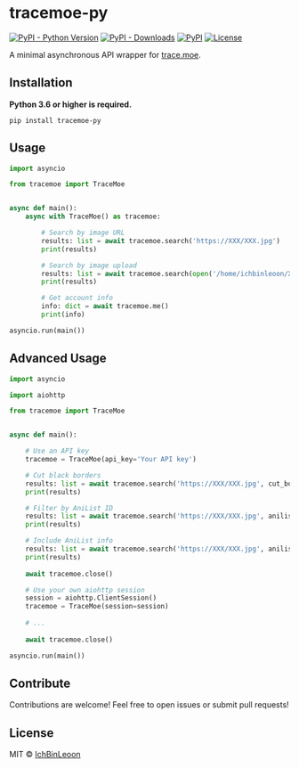 # tracemoe-py
[![PyPI - Python Version](https://img.shields.io/pypi/pyversions/tracemoe-py?style=flat-square)](https://pypi.org/project/tracemoe-py/)
[![PyPI - Downloads](https://img.shields.io/pypi/dm/tracemoe-py?style=flat-square)](https://pypi.org/project/tracemoe-py/)
[![PyPI](https://img.shields.io/pypi/v/tracemoe-py?style=flat-square)](https://pypi.org/project/tracemoe-py/)
[![License](https://img.shields.io/github/license/IchBinLeoon/tracemoe-py?style=flat-square)](https://github.com/IchBinLeoon/tracemoe-py/blob/main/LICENSE)

A minimal asynchronous API wrapper for [trace.moe](https://trace.moe/).

## Installation
**Python 3.6 or higher is required.**
```shell
pip install tracemoe-py
```

## Usage
```py
import asyncio

from tracemoe import TraceMoe


async def main():
    async with TraceMoe() as tracemoe:

        # Search by image URL
        results: list = await tracemoe.search('https://XXX/XXX.jpg')
        print(results)

        # Search by image upload
        results: list = await tracemoe.search(open('/home/ichbinleoon/XXX.jpg', 'rb'))
        print(results)

        # Get account info
        info: dict = await tracemoe.me()
        print(info)

asyncio.run(main())
```

## Advanced Usage
```py
import asyncio

import aiohttp

from tracemoe import TraceMoe


async def main():

    # Use an API key
    tracemoe = TraceMoe(api_key='Your API key')

    # Cut black borders
    results: list = await tracemoe.search('https://XXX/XXX.jpg', cut_borders=True)
    print(results)

    # Filter by AniList ID
    results: list = await tracemoe.search('https://XXX/XXX.jpg', anilist_id=11617)
    print(results)

    # Include AniList info
    results: list = await tracemoe.search('https://XXX/XXX.jpg', anilist_info=True)
    print(results)
    
    await tracemoe.close()

    # Use your own aiohttp session
    session = aiohttp.ClientSession()
    tracemoe = TraceMoe(session=session)
    
    # ...
    
    await tracemoe.close()

asyncio.run(main())
```

## Contribute
Contributions are welcome! Feel free to open issues or submit pull requests!

## License
MIT © [IchBinLeoon](https://github.com/IchBinLeoon/tracemoe-py/blob/main/LICENSE)